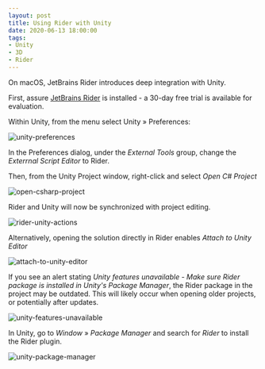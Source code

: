 ```yaml
---
layout: post
title: Using Rider with Unity
date: 2020-06-13 18:00:00
tags:
- Unity
- 3D
- Rider
---
```



On macOS, JetBrains Rider introduces deep integration with Unity.

First, assure [JetBrains Rider](https://www.jetbrains.com/rider/) is installed - a 30-day free trial is available for evaluation.

Within Unity, from the menu select Unity &raquo; Preferences:

![unity-preferences](https://labs.jasonsturges.com/unity/using-rider-with-unity/unity-preferences.png)

In the Preferences dialog, under the *External Tools* group, change the *Exterrnal Script Editor* to Rider.

Then, from the Unity Project window, right-click and select *Open C# Project*

![open-csharp-project](https://labs.jasonsturges.com/unity/using-rider-with-unity/open-csharp-project.png)

Rider and Unity will now be synchronized with project editing.

![rider-unity-actions](https://labs.jasonsturges.com/unity/using-rider-with-unity/rider-unity-actions.png)

Alternatively, opening the solution directly in Rider enables *Attach to Unity Editor*

![attach-to-unity-editor](https://labs.jasonsturges.com/unity/using-rider-with-unity/attach-to-unity-editor.png)

If you see an alert stating *Unity features unavailable - Make sure Rider package is installed in Unity's Package Manager*, the Rider package in the project may be outdated.  This will likely occur when opening older projects, or potentially after updates.

![unity-features-unavailable](https://labs.jasonsturges.com/unity/using-rider-with-unity/unity-features-unavailable.png)

In Unity, go to *Window* &raquo; *Package Manager* and search for *Rider* to install the Rider plugin.

![unity-package-manager](https://labs.jasonsturges.com/unity/using-rider-with-unity/unity-package-manager.png)
